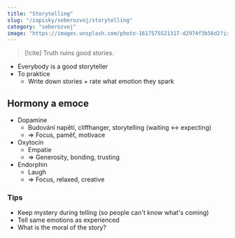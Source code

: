```yaml
---
title: "Storytelling"
slug: "/zapisky/seberozvoj/storytelling"
category: "seberozvoj"
image: "https://images.unsplash.com/photo-1617575521317-d2974f3b56d2?ixlib=rb-1.2.1&ixid=MnwxMjA3fDB8MHxwaG90by1wYWdlfHx8fGVufDB8fHx8&auto=format&fit=crop&w=1074&q=80"
---
```


> [!cite]
> Truth ruins good stories.


- Everybody is a good storyteller
- To praktice
	- Write down stories + rate what emotion they spark

## Hormony a emoce
- Dopamine
	- Budování napětí, cliffhanger, storytelling (waiting <-> expecting)
	- ⇒ Focus, paměť, motivace
- Oxytocin
	- Empatie
	- ⇒ Generosity, bonding, trusting
- Endorphin
	- Laugh
	- ⇒ Focus, relaxed, creative

### Tips
- Keep mystery during telling (so people can't know what's coming)
- Tell same emotions as experienced
- What is the moral of the story?